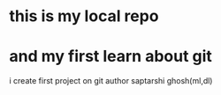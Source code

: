 # this is my local repo
# and my first learn about git
i create first project on git
author saptarshi ghosh(ml,dl)
